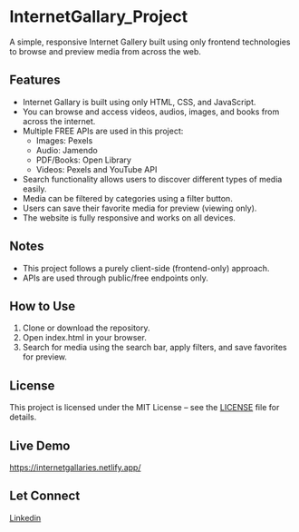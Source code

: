 # InternetGallary_Project

A simple, responsive Internet Gallery built using only frontend technologies to browse and preview media from across the web.

## Features

- Internet Gallary is built using only HTML, CSS, and JavaScript.
- You can browse and access videos, audios, images, and books from across the internet.
- Multiple FREE APIs are used in this project:
  - Images: Pexels
  - Audio: Jamendo
  - PDF/Books: Open Library
  - Videos: Pexels and YouTube API
- Search functionality allows users to discover different types of media easily.
- Media can be filtered by categories using a filter button.
- Users can save their favorite media for preview (viewing only).
- The website is fully responsive and works on all devices.

## Notes

- This project follows a purely client-side (frontend-only) approach.
- APIs are used through public/free endpoints only.

## How to Use

1. Clone or download the repository.
2. Open index.html in your browser.
3. Search for media using the search bar, apply filters, and save favorites for preview.

## License

This project is licensed under the MIT License – see the [LICENSE](https://github.com/Omkar3101/InternetGallary_Project/blob/main/LICENSE) file for details.

## Live Demo

https://internetgallaries.netlify.app/

## Let Connect

[Linkedin](www.linkedin.com/in/omkar3101)

